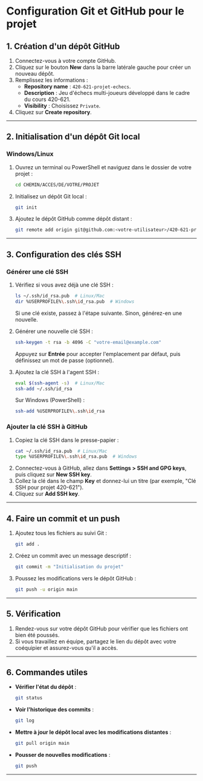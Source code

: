# Configuration Git et GitHub pour le projet

## **1. Création d'un dépôt GitHub**
1. Connectez-vous à votre compte GitHub.
2. Cliquez sur le bouton **New** dans la barre latérale gauche pour créer un nouveau dépôt.
3. Remplissez les informations :
   - **Repository name** : `420-621-projet-echecs`.
   - **Description** : Jeu d'échecs multi-joueurs développé dans le cadre du cours 420-621.
   - **Visibility** : Choisissez `Private`.
4. Cliquez sur **Create repository**.

---

## **2. Initialisation d'un dépôt Git local**
### **Windows/Linux**
1. Ouvrez un terminal ou PowerShell et naviguez dans le dossier de votre projet :
   ```bash
   cd CHEMIN/ACCES/DE/VOTRE/PROJET
   ```
2. Initialisez un dépôt Git local :
   ```bash
   git init
   ```
3. Ajoutez le dépôt GitHub comme dépôt distant :
   ```bash
   git remote add origin git@github.com:<votre-utilisateur>/420-621-projet-echecs.git
   ```

---

## **3. Configuration des clés SSH**
### **Générer une clé SSH**
1. Vérifiez si vous avez déjà une clé SSH :
   ```bash
   ls ~/.ssh/id_rsa.pub  # Linux/Mac
   dir %USERPROFILE%\.ssh\id_rsa.pub  # Windows
   ```
   Si une clé existe, passez à l'étape suivante. Sinon, générez-en une nouvelle.

2. Générer une nouvelle clé SSH :
   ```bash
   ssh-keygen -t rsa -b 4096 -C "votre-email@example.com"
   ```
   Appuyez sur **Entrée** pour accepter l'emplacement par défaut, puis définissez un mot de passe (optionnel).

3. Ajoutez la clé SSH à l'agent SSH :
   ```bash
   eval $(ssh-agent -s)  # Linux/Mac
   ssh-add ~/.ssh/id_rsa
   ```
   Sur Windows (PowerShell) :
   ```bash
   ssh-add %USERPROFILE%\.ssh\id_rsa
   ```

### **Ajouter la clé SSH à GitHub**
1. Copiez la clé SSH dans le presse-papier :
   ```bash
   cat ~/.ssh/id_rsa.pub  # Linux/Mac
   type %USERPROFILE%\.ssh\id_rsa.pub  # Windows
   ```
2. Connectez-vous à GitHub, allez dans **Settings > SSH and GPG keys**, puis cliquez sur **New SSH key**.
3. Collez la clé dans le champ **Key** et donnez-lui un titre (par exemple, "Clé SSH pour projet 420-621").
4. Cliquez sur **Add SSH key**.

---

## **4. Faire un commit et un push**
1. Ajoutez tous les fichiers au suivi Git :
   ```bash
   git add .
   ```
2. Créez un commit avec un message descriptif :
   ```bash
   git commit -m "Initialisation du projet"
   ```
3. Poussez les modifications vers le dépôt GitHub :
   ```bash
   git push -u origin main
   ```

---

## **5. Vérification**
1. Rendez-vous sur votre dépôt GitHub pour vérifier que les fichiers ont bien été poussés.
2. Si vous travaillez en équipe, partagez le lien du dépôt avec votre coéquipier et assurez-vous qu'il a accès.

---

## **6. Commandes utiles**
- **Vérifier l'état du dépôt** :
  ```bash
  git status
  ```
- **Voir l'historique des commits** :
  ```bash
  git log
  ```
- **Mettre à jour le dépôt local avec les modifications distantes** :
  ```bash
  git pull origin main
  ```
- **Pousser de nouvelles modifications** :
  ```bash
  git push
  ```

---